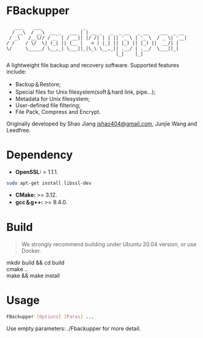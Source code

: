 # FBackupper
```
   ___    ___               _                                     
  / __\  / __\  __ _   ___ | | __ _   _  _ __   _ __    ___  _ __ 
 / _\   /__\// / _` | / __|| |/ /| | | || '_ \ | '_ \  / _ \| '__|
/ /    / \/  \| (_| || (__ |   < | |_| || |_) || |_) ||  __/| |   
\/     \_____/ \__,_| \___||_|\_\ \__,_|| .__/ | .__/  \___||_|   
                                        |_|    |_|                
```
A lightweight file backup and recovery software. Supported features include: 
- Backup＆Restore;
- Special files for Unix filesystem(soft＆hard link, pipe...);
- Metadata for Unix filesystem;
- User-defined file filtering;
- File Pack, Compress and Encrypt.

Originally developed by Shao Jiang jshao404@gmail.com, Junjie Wang and Leedfree.

# Dependency 
- **OpenSSL:** = 1.1.1.
```bash
sudo apt-get install libssl-dev
```
- **CMake:** >= 3.12.
- **gcc＆g++:** >= 9.4.0.

# Build
> We strongly recommend building under Ubuntu 20.04 version, or use Docker.

mkdir build && cd build  
cmake ..  
make && make install

# Usage
``` bash
FBackupper [Options] [Paras] ...
```
Use empty parameters: ./Fbackupper for more detail.
